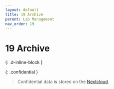 ```yaml
---
layout: default
title: 19 Archive
parent: Lab Management
nav_order: 19
---
```


# 19 Archive
{: .d-inline-block }

{: .confidential } 
> Confidential data is stored on the [Nextcloud](https://nc-2272638881871040784.nextcloud-ionos.com/index.php/apps/files/files/62?dir=/10-lab/19_archive).
